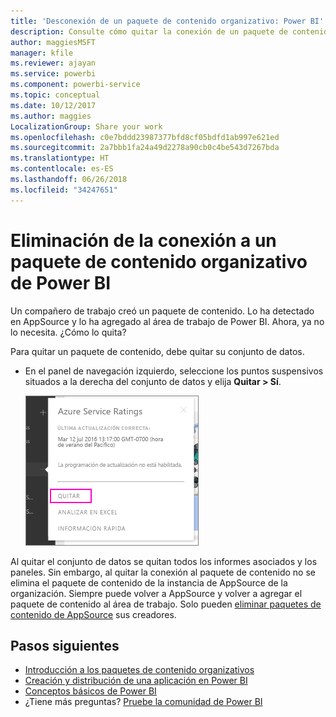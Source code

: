 ```yaml
---
title: 'Desconexión de un paquete de contenido organizativo: Power BI'
description: Consulte cómo quitar la conexión de un paquete de contenido organizativo mediante la eliminación de su conjunto de datos en Power BI.
author: maggiesMSFT
manager: kfile
ms.reviewer: ajayan
ms.service: powerbi
ms.component: powerbi-service
ms.topic: conceptual
ms.date: 10/12/2017
ms.author: maggies
LocalizationGroup: Share your work
ms.openlocfilehash: c0e7bddd23987377bfd8cf05bdfd1ab997e621ed
ms.sourcegitcommit: 2a7bbb1fa24a49d2278a90cb0c4be543d7267bda
ms.translationtype: HT
ms.contentlocale: es-ES
ms.lasthandoff: 06/26/2018
ms.locfileid: "34247651"
---
```

# <a name="remove-your-connection-to-a-power-bi-organizational-content-pack"></a>Eliminación de la conexión a un paquete de contenido organizativo de Power BI
Un compañero de trabajo creó un paquete de contenido. Lo ha detectado en AppSource y lo ha agregado al área de trabajo de Power BI. Ahora, ya no lo necesita.  ¿Cómo lo quita?

Para quitar un paquete de contenido, debe quitar su conjunto de datos.  

* En el panel de navegación izquierdo, seleccione los puntos suspensivos situados a la derecha del conjunto de datos y elija **Quitar \> Sí**.  
  
  ![Eliminación del paquete de contenido](media/service-organizational-content-pack-disconnect/power-bi-remove-organizational-content-pack-dataset.png)

Al quitar el conjunto de datos se quitan todos los informes asociados y los paneles. Sin embargo, al quitar la conexión al paquete de contenido no se elimina el paquete de contenido de la instancia de AppSource de la organización.  Siempre puede volver a AppSource y volver a agregar el paquete de contenido al área de trabajo. Solo pueden [eliminar paquetes de contenido de AppSource](service-organizational-content-pack-manage-update-delete.md) sus creadores.

## <a name="next-steps"></a>Pasos siguientes
* [Introducción a los paquetes de contenido organizativos](service-organizational-content-pack-introduction.md) 
* [Creación y distribución de una aplicación en Power BI](service-create-distribute-apps.md) 
* [Conceptos básicos de Power BI](service-basic-concepts.md)  
* ¿Tiene más preguntas? [Pruebe la comunidad de Power BI](http://community.powerbi.com/)

